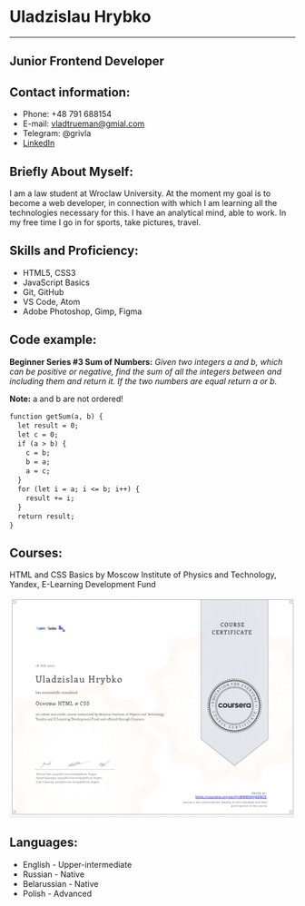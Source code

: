 # Uladzislau Hrybko
********* 
## Junior Frontend Developer


## Contact information:


* Phone: +48 791 688154
* E-mail: vladtrueman@gmial.com
* Telegram: @grivla
* [LinkedIn](https://www.linkedin.com/in/vlad-hrybko/)


## Briefly About Myself:

I am a law student at Wroclaw University. At the moment my goal is to become a web developer, in connection with which I am learning all the technologies necessary for this. I have an analytical mind, able to work. In my free time I go in for sports, take pictures, travel.


## Skills and Proficiency:
* HTML5, CSS3
* JavaScript Basics
* Git, GitHub
* VS Code, Atom
* Adobe Photoshop, Gimp, Figma


## Code example:


**Beginner Series #3 Sum of Numbers:** *Given two integers a and b, which can be positive or negative, find the sum of all the integers between and including them and return it. If the two numbers are equal return a or b.*

**Note:** a and b are not ordered!

```
function getSum(a, b) {
  let result = 0;
  let c = 0;
  if (a > b) {
    c = b;
    b = a;
    a = c;
  }
  for (let i = a; i <= b; i++) {
    result += i;
  }
  return result;
}
```


## Courses:
HTML and CSS Basics by Moscow Institute of Physics and Technology, Yandex, E-Learning Development Fund


![Certificate](https://raw.githubusercontent.com/okbirgdalv/rsschool-cv/gh-pages/Screenshot%202022-09-16%20at%2015.05.45.png)


## Languages:
* English - Upper-intermediate
* Russian - Native
* Belarussian - Native
* Polish - Advanced






